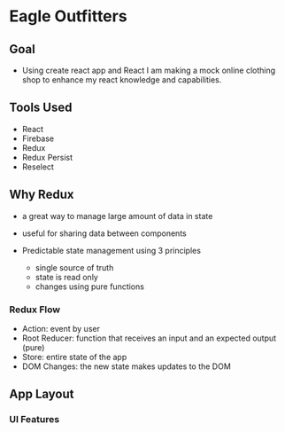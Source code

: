 # Eagle Outfitters

## Goal

- Using create react app and React I am making a mock online clothing shop to enhance my react knowledge and capabilities.

## Tools Used

- React
- Firebase
- Redux
- Redux Persist
- Reselect

## Why Redux

- a great way to manage large amount of data in state

- useful for sharing data between components

- Predictable state management using 3 principles
  - single source of truth
  - state is read only
  - changes using pure functions

### Redux Flow

- Action: event by user
- Root Reducer: function that receives an input and an expected output (pure)
- Store: entire state of the app
- DOM Changes: the new state makes updates to the DOM

## App Layout

### UI Features
